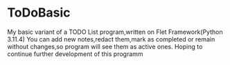 # ToDoBasic
My basic variant of a TODO List program,written on Flet Framework(Python 3.11.4)
You can add new notes,redact them,mark as completed or remain without changes,so program will see them as active ones.
Hoping to continue further development of this programm
